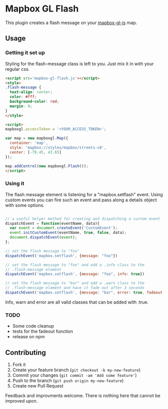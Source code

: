 # Mapbox GL Flash

This plugin creates a flash message on your [mapbox-gl-js](https://github.com/mapbox/mapbox-gl-js) map.

## Usage

### Getting it set up

Styling for the flash-message class is left to you. Just mix it in with
your regular css.

```html
<script src='mapbox-gl-flash.js'></script>
<style>
.flash-message {
  text-align: center;
  color: #fff;
  background-color: red;
  margin: 0;
}
</style>

<script>
mapboxgl.accessToken = '<YOUR_ACCESS_TOKEN>';

var map = new mapboxgl.Map({
  container: 'map',
  style: 'mapbox://styles/mapbox/streets-v8',
  center: [-79.45, 43.65]
});

map.addControl(new mapboxgl.Flash());
</script>
```

### Using it

The flash message element is listening for a "mapbox.setflash" event.
Using custom events you can fire such an event and pass along a details
object with some options.

```javascript

// a useful helper method for creating and dispatching a custom event
dispatchEvent = function(eventName, data){
  var event = document.createEvent('CustomEvent');
  event.initCustomEvent(eventName, true, false, data);
  document.dispatchEvent(event);
};

// set the flash message to "foo"
dispatchEvent('mapbox.setflash', {message: "foo"})

// set the flash message to "foo" and add a .info class to the
// .flash-message element
dispatchEvent('mapbox.setflash', {message: "foo", info: true})

// set the flash message to "bar" and add a .warn class to the
// .flash-message element and have it fade out after 3 seconds
dispatchEvent('mapbox.setflash', {message: "bar", error: true, fadeout: 3})

```
Info, warn and error are all valid classes that can be added with
<whatever>:true.

### TODO

* Some code cleanup
* tests for the fadeout function
* release on npm

## Contributing

1. Fork it
2. Create your feature branch (`git checkout -b my-new-feature`)
3. Commit your changes (`git commit -am 'Add some feature'`)
4. Push to the branch (`git push origin my-new-feature`)
5. Create new Pull Request

Feedback and improvments welcome. There is nothing here that cannot be
improved upon.


